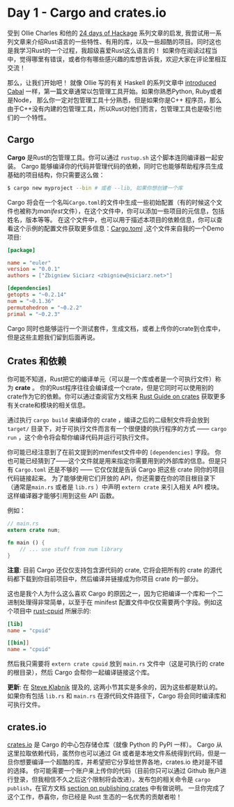 # Day 1 - Cargo and crates.io

受到 Ollie Charles 和他的 [24 days of Hackage](https://ocharles.org.uk/blog/pages/2013-12-01-24-days-of-hackage.html) 系列文章的启发, 我尝试用一系列文章来介绍Rust语言的一些特性、有用的库，以及一些超酷的项目。同时这也是我学习Rust的一个过程，我超级喜爱Rust这么语言的！
如果你在阅读过程当中，觉得哪里有错误，或者你有哪些感兴趣的库想告诉我，欢迎大家在评论里相互交流！

那么，让我们开始吧！ 就像 Ollie 写的有关 Haskell 的系列文章中 [introduced Cabal](https://ocharles.org.uk/blog/posts/2012-12-01-24-days-of-hackage.html) 一样，第一篇文章通常以包管理工具开始。如果你熟悉Python, Ruby或者是Node， 那么你一定对包管理工具十分熟悉，但是如果你是C++ 程序员，那么由于C++没有内建的包管理工具，所以Rust对他们而言，包管理工具也是吸引他们的一个特性。

Cargo
-----

**Cargo**  是Rust的包管理工具。你可以通过 `rustup.sh` 这个脚本连同编译器一起安装。
Cargo 能够编译你的代码并管理代码的依赖，同时它也能够帮助程序员生成基础的项目结构，你只需要这么做：

```sh
$ cargo new myproject --bin # 或者 --lib, 如果你想创建一个库
```

Cargo 将会在一个名叫`Cargo.toml`的文件中生成一些初始配置（有的时候这个文件也被称为*manifest*文件），在这个文件中，你可以添加一些项目的元信息，包括姓名，版本等等。
在这个文件中，也可以用于描述本项目的依赖信息，你可以查看这个示例的配置文件获取更多信息：[Cargo.toml](https://github.com/zsiciarz/euler.rs/blob/7e7f93c395a8eb010221015fa3585d8c70663cd7/Cargo.toml) ,这个文件来自我的一个Demo项目:

```ini
[package]

name = "euler"
version = "0.0.1"
authors = ["Zbigniew Siciarz <zbigniew@siciarz.net>"]

[dependencies]
getopts = "~0.2.14"
num = "~0.1.36"
permutohedron = "~0.2.2"
primal = "~0.2.3"
```

Cargo 同时也能够运行一个测试套件，生成文档，或者上传你的crate到仓库中，但是这些主题我们留到后面再说。

Crates 和依赖
-----------------------

你可能不知道，Rust把它的编译单元（可以是一个库或者是一个可执行文件）称为 **crate** 。
你的Rust程序往往会编译成一个crate，但是它同时可以使用别的crate作为它的依赖。你可以通过查阅官方文档来
[Rust Guide on crates](http://doc.rust-lang.org/guide.html#crates-and-modules) 获取更多有关crate和模块的相关信息。

通过执行 `cargo build` 来编译你的 crate ，编译之后的二级制文件将会放到 `target/` 目录下，对于可执行文件而言有一个很便捷的执行程序的方式 —— `cargo run` ，这个命令将会帮你编译代码并运行可执行文件。

你可能已经注意到了在前文提到的menifest文件中的 `[dependencies]` 字段。
你也可能已经猜到了——这个文件就是用来指定你需要用到的外部库的信息。但是只有 `Cargo.toml` 还是不够的 —— 它仅仅就是告诉 Cargo 把这些 crate 同你的项目代码链接起来。 为了能够使用它们开放的 API，你还需要在你的项目根目录下（通常是`main.rs` 或者是 `lib.rs` ）中声明 `extern crate` 来引入相关 API 模块。这样编译器才能够引用到这些 API 函数。

例如：

```rust
// main.rs
extern crate num;

fn main () {
    // ... use stuff from num library
}
```

**注意**: 目前 Cargo 还仅仅支持包含源代码的 crate, 它将会把所有的 crate 的源代码都下载到你目前项目中，然后编译并链接成为你项目 crate 的一部分。

这也是我个人为什么这么喜欢 Cargo 的原因之一，因为它把编译一个库和一个二进制处理得非常简单，以至于在 minifest 配置文件中仅仅需要两个字段。例如这个项目中 [rust-cpuid](https://github.com/zsiciarz/rust-cpuid) 所展示的:

```ini
[lib]
name = "cpuid"

[[bin]]
name = "cpuid"
```

然后我只需要将 `extern crate cpuid` 放到 `main.rs` 文件中（这是可执行的 crate 的根目录），然后 Cargo 会帮你一起编译链接这个库。

**更新**: 在 [Steve Klabnik](http://www.reddit.com/r/rust/comments/2nybtm/24_days_of_rust_cargo_and_cratesio/cmip7xw) 提及的, 这两小节其实是多余的，因为这些都是默认的。如果你有包括 `lib.rs` 和 `main.rs` 在源代码文件路径下，Cargo 将会同时编译库和可执行文件。

crates.io
---------

[crates.io](https://crates.io/) 是 Cargo 的中心包存储仓库（就像 Python 的 PyPI 一样）。
Cargo 从这里拉取依赖代码，虽然你也可以通过 Git 或者是本地文件系统得到代码，但是一旦你想要编译一个超酷的库，并希望把它分享给世界各地，crates.io 绝对是不错的选择。
你可能需要一个账户来上传你的代码（目前你只可以通过 Github 账户进行登录，但我相信不久之后这个限制将会改进）。发布包的相关命令是 `cargo publish`，在官方文档 [section on publishing crates](http://doc.crates.io/crates-io.html#publishing-crates) 中有做说明。
一旦你完成了这个工作，恭喜你，你已经是 Rust 生态的一名优秀的贡献者啦！
